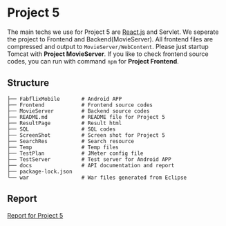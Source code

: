# Project 5

The main techs we use for Project 5 are [React.js](https://reactjs.org/) and Servlet. We seperate the project to Frontend and Backend(MovieServer). All frontend files are compressed and output to `MovieServer/WebContent`. Please just startup Tomcat with **Project MovieServer**. If you like to check frontend source codes, you can run with command `npm` for **Project Frontend**.

## Structure

```tree
├── FabflixMobile       # Android APP
├── Frontend            # Frontend source codes
├── MovieServer         # Backend source codes
├── README.md           # README file for Project 5
├── ResultPage          # Result html
├── SQL                 # SQL codes
├── ScreenShot          # Screen shot for Project 5
├── SearchRes           # Search resource
├── Temp                # Temp files
├── TestPlan            # JMeter config file
├── TestServer          # Test server for Android APP
├── docs                # API documentation and report
├── package-lock.json 
└── war                 # War files generated from Eclipse
```

## Report

[Report for Project 5](https://github.com/UCI-Chenli-teaching/cs122b-winter18-team-26/blob/master/Project5/docs/report.md) 
